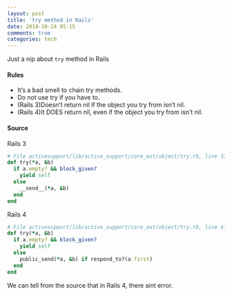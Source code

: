 ```yaml
---
layout: post
title: 'try method in Rails'
date: 2014-10-24 05:15
comments: true
categories: tech
---
```

Just a nip about `try` method in Rails

#### Rules
+ It’s a bad smell to chain try methods.
+ Do not use try if you have to.
+ (Rails 3)Doesn’t return nil if the object you try from isn’t nil.
+ (Rails 4)It DOES return nil, even if the object you try from isn’t nil.

#### Source
Rails 3
``` ruby
# File activesupport/lib/active_support/core_ext/object/try.rb, line 32
def try(*a, &b)
  if a.empty? && block_given?
    yield self
  else
    __send__(*a, &b)
  end
end
```

Rails 4
``` ruby
# File activesupport/lib/active_support/core_ext/object/try.rb, line 41
def try(*a, &b)
  if a.empty? && block_given?
    yield self
  else
    public_send(*a, &b) if respond_to?(a.first)
  end
end
```
 
We can tell from the source that in Rails 4, there aint error.